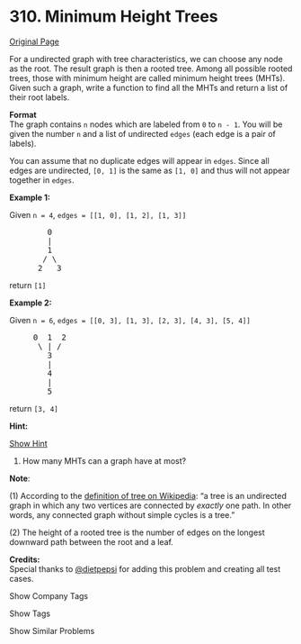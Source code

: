 # 310. Minimum Height Trees

[Original Page](https://leetcode.com/problems/minimum-height-trees/)

For a undirected graph with tree characteristics, we can choose any node as the root. The result graph is then a rooted tree. Among all possible rooted trees, those with minimum height are called minimum height trees (MHTs). Given such a graph, write a function to find all the MHTs and return a list of their root labels.

**Format**  
The graph contains `n` nodes which are labeled from `0` to `n - 1`. You will be given the number `n` and a list of undirected `edges` (each edge is a pair of labels).

You can assume that no duplicate edges will appear in `edges`. Since all edges are undirected, `[0, 1]` is the same as `[1, 0]` and thus will not appear together in `edges`.

**Example 1:**

Given `n = 4`, `edges = [[1, 0], [1, 2], [1, 3]]`

<pre>        0
        |
        1
       / \
      2   3
</pre>

return `[1]`

**Example 2:**

Given `n = 6`, `edges = [[0, 3], [1, 3], [2, 3], [4, 3], [5, 4]]`

<pre>     0  1  2
      \ | /
        3
        |
        4
        |
        5
</pre>

return `[3, 4]`

**Hint:**

[Show Hint](#)

1.  How many MHTs can a graph have at most?

**Note**:

(1) According to the [definition of tree on Wikipedia](https://en.wikipedia.org/wiki/Tree_(graph_theory)): “a tree is an undirected graph in which any two vertices are connected by _exactly_ one path. In other words, any connected graph without simple cycles is a tree.”

(2) The height of a rooted tree is the number of edges on the longest downward path between the root and a leaf.

**Credits:**  
Special thanks to [@dietpepsi](https://leetcode.com/discuss/user/dietpepsi) for adding this problem and creating all test cases.

<div>

<div id="company_tags" class="btn btn-xs btn-warning">Show Company Tags</div>

<span class="hidebutton" style="display: none;">[Google](/company/google/)</span></div>

<div>

<div id="tags" class="btn btn-xs btn-warning">Show Tags</div>

<span class="hidebutton" style="display: none;">[Breadth-first Search](/tag/breadth-first-search/) [Graph](/tag/graph/)</span></div>

<div>

<div id="similar" class="btn btn-xs btn-warning">Show Similar Problems</div>

<span class="hidebutton" style="display: none;">[(M) Course Schedule](/problems/course-schedule/) [(M) Course Schedule II](/problems/course-schedule-ii/)</span></div>